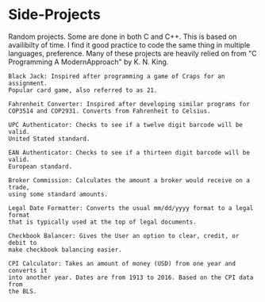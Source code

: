 # Side-Projects
Random projects. 
Some are done in both C and C++. This is based on availibilty of time. I find
it good practice to code the same thing in multiple languages, preference. Many
of these projects are heavily relied on from "C Programming A ModernApproach" by
K. N. King.

	Black Jack: Inspired after programming a game of Craps for an assignment.
	Popular card game, also referred to as 21.
	
	Fahrenheit Converter: Inspired after developing similar programs for
	COP3514 and COP2931. Converts from Fahrenheit to Celsius.
	
	UPC Authenticator: Checks to see if a twelve digit barcode will be valid. 
	United Stated standard.
	
	EAN Authenticator: Checks to see if a thirteen digit barcode will be valid.
	European standard.
	
	Broker Commission: Calculates the amount a broker would receive on a trade,
	using some standard amounts. 
	
	Legal Date Formatter: Converts the usual mm/dd/yyyy format to a legal format
	that is typically used at the top of legal documents. 
	
	Checkbook Balancer: Gives the User an option to clear, credit, or debit to
	make checkbook balancing easier. 
	
	CPI Calculator: Takes an amount of money (USD) from one year and converts it
	into another year. Dates are from 1913 to 2016. Based on the CPI data from
	the BLS.
	
	